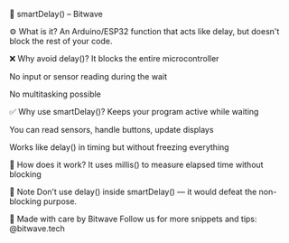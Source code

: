 📘 smartDelay() – Bitwave

⚙️ What is it?
An Arduino/ESP32 function that acts like delay, but doesn't block the rest of your code.

❌ Why avoid delay()?
It blocks the entire microcontroller

No input or sensor reading during the wait

No multitasking possible

✅ Why use smartDelay()?
Keeps your program active while waiting

You can read sensors, handle buttons, update displays

Works like delay() in timing but without freezing everything

🧠 How does it work?
It uses millis() to measure elapsed time without blocking

📌 Note
Don’t use delay() inside smartDelay() — it would defeat the non-blocking purpose.

🔧 Made with care by Bitwave
Follow us for more snippets and tips: @bitwave.tech
